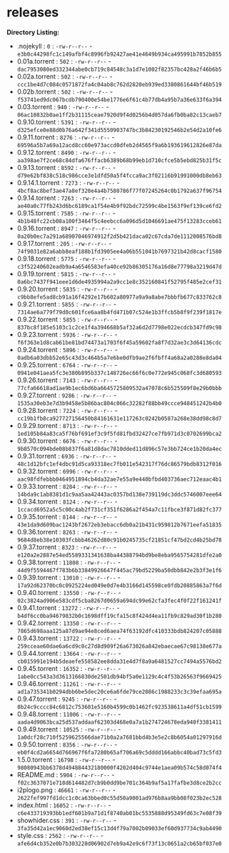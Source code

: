 releases
========

**Directory Listing:**

 - .nojekyll : `0` : `-rw-r--r--` - `e3b0c44298fc1c149afbf4c8996fb92427ae41e4649b934ca495991b7852b855`
 - 0.01a.torrent : `502` : `-rw-r--r--` - `dac7953080ed332344abe0cb719c84548c3a1d7e1002f82357bc428a2f46b6b5`
 - 0.02a.torrent : `502` : `-rw-r--r--` - `ccc1be4d7c084c0571872fa4c04ab8c762d2820eb939ed3380861644bf46b519`
 - 0.02b.torrent : `502` : `-rw-r--r--` - `f53741ed9dc067bcdb790400e54be1776e6f61c4b77db4a95b7a36e633f6a394`
 - 0.03.torrent : `940` : `-rw-r--r--` - `06ac10832b0ae1ff2b31115ceae7920d9f4d0256b4d057da6fb0ba82c13caeb7`
 - 0.9.10.torrent : `5391` : `-rw-r--r--` - `d325efce0e88d0b76a642f341d5550903747bc3b84230192546b2e54d2a10fe6`
 - 0.9.11.torrent : `8276` : `-rw-r--r--` - `69596a5b7a69a12acd8cc60e973accd0dfeb2d4565f9a6b193619612826e87da`
 - 0.9.12.torrent : `8490` : `-rw-r--r--` - `aa398ae7f2ce68c84dfa676ffacb6389b68b99eb1d710cfce5b5ebd825b31f5c`
 - 0.9.13.torrent : `8592` : `-rw-r--r--` - `d79e62bf838c518c986cce3e1dfd50a5f4fcca9ac3f02116b91991000db8eb63`
 - 0.9.14.1.torrent : `7273` : `-rw-r--r--` - `4bcf8ac8bef3ae47a8ef320e4a4b7580786f77f07245264c0b1792a637f96754`
 - 0.9.14.torrent : `7263` : `-rw-r--r--` - `ae40a0c77fb243d6bc6189ca1f54e4b9f92bdc72599c4be1563f9ef139ce6fd2`
 - 0.9.15.torrent : `7585` : `-rw-r--r--` - `4b1b48fc22cb08a100f3464f5c4eebcc6a096d5d1046691ae475f13283cceb61`
 - 0.9.16.torrent : `8947` : `-rw-r--r--` - `0a20b0ec7a291a68907046974912f2d5b421daca02c67cda7de1112008576bd8`
 - 0.9.17.torrent : `205` : `-rw-r--r--` - `74f9031e82a6abb8eaf188b1fd3905ee4a06b551041b7697321b42d8cacf1580`
 - 0.9.18.torrent : `5775` : `-rw-r--r--` - `c3f52240602eadb9a4a6546583efa40ce92b86305176a16d8e77798a3219d47d`
 - 0.9.19.torrent : `5815` : `-rw-r--r--` - `0a6bc7437f941eee1d6de4935994a2a9cc1e8c352160841f52795f485e2cef31`
 - 0.9.20.torrent : `5835` : `-rw-r--r--` - `c9bb8efe5ad8cb91a16f4292e17b602a80977a9a9a8abe7bbbfb677c833762c8`
 - 0.9.21.torrent : `5855` : `-rw-r--r--` - `7314ae6a779f79d0c601fce6aa8b4fd471b07c524e1b3ffcb5b8f9f239f1817e`
 - 0.9.22.torrent : `5855` : `-rw-r--r--` - `837bc8f185e5103c1c2ce1f4a394668b5af32a6d2d7798e022ecdcb347fd9c98`
 - 0.9.23.torrent : `5936` : `-rw-r--r--` - `f6f363e1d8cab61be81bd74473a1703f6f45a59602fa8f7d32ae3c3d64136cdc`
 - 0.9.24.torrent : `5896` : `-rw-r--r--` - `0adb6a03dbb52e65c43d3c464b5a7e6be0dfb9ae2f6fbff4a68a2a0288e8da04`
 - 0.9.25.torrent : `6764` : `-rw-r--r--` - `0941e041aea5fc3e380b895b337c148726ec66f6c0e772e945c068fc3d680593`
 - 0.9.26.torrent : `7143` : `-rw-r--r--` - `77cfa66618ad1ae9b1ec6bd6ba6645725809532a47078c6b525509f8e29b0bbb`
 - 0.9.27.torrent : `9286` : `-rw-r--r--` - `1535a30eb3e7d3b9458e5b86bac804c066c32282f88bb49ccce948451242b4b0`
 - 0.9.28.torrent : `7224` : `-rw-r--r--` - `cc19b1fb8ca927727156450b84161631e117263c0242b0587a268e38dd98c8d7`
 - 0.9.29.torrent : `8713` : `-rw-r--r--` - `1ed105b84a83ca5f76bf691ef3c9f5fd81fbd32427ce7fb971d3c0702699bca2`
 - 0.9.30.torrent : `6676` : `-rw-r--r--` - `9b8570c094bde08b837f6a81d8dac7810dded11d896c57e3bb724ce1b20da4ec`
 - 0.9.31.torrent : `6936` : `-rw-r--r--` - `48c1d12bfc1ef4dbc91d5ca93318ec7fb011e542317f76dc86579bdb8312f016`
 - 0.9.32.torrent : `6996` : `-rw-r--r--` - `aac98fdfebbb0464951894cb4da32ae7e55a9e440bfbd403736aec712eaac4b1`
 - 0.9.33.torrent : `8284` : `-rw-r--r--` - `14bda9c1ab8381d1c9aa5aa42443ac0357bd138e739119dc3ddc5746007eee64`
 - 0.9.34.torrent : `8124` : `-rw-r--r--` - `1ccacd6952a5c5c00c4ab2f731cf351f6286a2f454a7c11fbce3f871d82fc377`
 - 0.9.35.torrent : `8144` : `-rw-r--r--` - `43e1da9d609bac1243bf2672eb3ebacc6db0a21b431c959812b7671eefa51835`
 - 0.9.36.torrent : `8263` : `-rw-r--r--` - `9684d8eb38e10303fcbbb46262d80c91b0245735cf21851cf47bd2cd4b25bd78`
 - 0.9.37.torrent : `8323` : `-rw-r--r--` - `e120a2e2887e54ed5589331341638ba44388794bd9be8eba9565754281dfe2a0`
 - 0.9.38.torrent : `11808` : `-rw-r--r--` - `44d9f5594467f783b6b33849926647f445ac79bd5229ba50dbb842e2b3f3e1f6`
 - 0.9.39.torrent : `13010` : `-rw-r--r--` - `17a92d62370bc0c0925224ed049e0d7e4b3166d145598ce0fdb20885863a7f6d`
 - 0.9.40.torrent : `13550` : `-rw-r--r--` - `02c3824ad906e583cdf5cba8267d0659a694dc99e62cfa3fec4f0f22f161241f`
 - 0.9.41.torrent : `13272` : `-rw-r--r--` - `b4df6cc0ba94679832b0c1698dff19cfa15c8f424d4ea11fb9c829ad30f1b280`
 - 0.9.42.torrent : `13350` : `-rw-r--r--` - `7865d698aaa125a87d9ae94e8ced6aea74f63192dfc410333bdb824207c05888`
 - 0.9.43.torrent : `13722` : `-rw-r--r--` - `259cceae60dae6a6cd9c0c27d8d909f26a673026a842ebaecae67c98138e677a`
 - 0.9.44.torrent : `13664` : `-rw-r--r--` - `cb015991e194b5deaefe558582ee8dda31e4d7f8a9a6481527cc7494a5576bd2`
 - 0.9.45.torrent : `16352` : `-rw-r--r--` - `1abe0cc543a3d3613166830de2501db94bf5a0e1129c4c4f53b26563f9669425`
 - 0.9.46.torrent : `11261` : `-rw-r--r--` - `ad1a735341b0294dbb6be5dec20ce6a6fde79ce2086c1988233c3c39efaa695a`
 - 0.9.47.torrent : `9245` : `-rw-r--r--` - `0b24c9cccc84c6812c753601e5160b4599c0b1462fc923538611a4df51cb1599`
 - 0.9.48.torrent : `11006` : `-rw-r--r--` - `aada4d9063bca25d537addaaf62303d468e0a7a1b274724678eda940f3381411`
 - 0.9.49.torrent : `10525` : `-rw-r--r--` - `1a0dcf28c710f5259625566dae71b0a2a7681bbd4b3e5e2c8b6054a01297916d`
 - 0.9.50.torrent : `8356` : `-rw-r--r--` - `eb0f4cd2a6654d766967f6fa7280b65af706a69c5dddd166abbc40bad73c5fd3`
 - 1.5.0.torrent : `16798` : `-rw-r--r--` - `98080943bb6378d494884432180000f4202d404c9744e1aea09b574c58d074f4`
 - README.md : `5904` : `-rw-r--r--` - `f02c3637071e718d614482d7cb9b0dd9be701c364b9af5a17fafbe3d8ce2b2cc`
 - i2plogo.png : `46661` : `-rw-r--r--` - `2622fef997fd1dcc1c0ca63bbed0c55d50a9001ad976b8aa9bb08f023b2ec528`
 - index.html : `16052` : `-rw-r--r--` - `c6e433719393bb1edf601b9a71d1f8740ab01bc5535888d95349fd63c7e08f39`
 - showhider.css : `391` : `-rw-r--r--` - `3fa35d42a1ec9060d2ed38ef15c13d4f79a7002b09033ef60d937734c9ab4490`
 - style.css : `2562` : `-rw-r--r--` - `afe6d4cb352e0b7b303228d06902d7eb9a42e9c6f73f13c0651a2cb65bf037e0`
